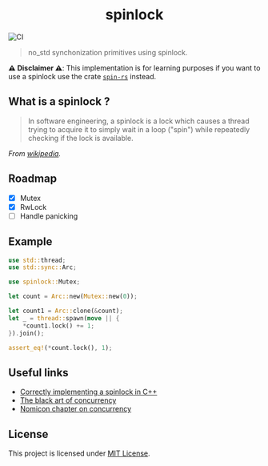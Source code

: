 <h1 align="center">
    spinlock
</h1>

![CI](https://github.com/trayzen/spinlock/workflows/CI/badge.svg)

> no_std synchonization primitives using spinlock.

**⚠️ Disclaimer ⚠️**: This implementation is for learning purposes if you want to use a spinlock use the crate [`spin-rs`](https://github.com/mvdnes/spin-rs) instead.

## What is a spinlock ?
> In software engineering, a spinlock is a lock which causes a thread trying to acquire it to simply wait in a loop ("spin") while repeatedly checking if the lock is available.

*From [wikipedia](https://en.wikipedia.org/wiki/Spinlock).*

## Roadmap
- [x] Mutex
- [x] RwLock
- [ ] Handle panicking

## Example
```rust
use std::thread;
use std::sync::Arc;

use spinlock::Mutex;

let count = Arc::new(Mutex::new(0));

let count1 = Arc::clone(&count);
let _ = thread::spawn(move || {
    *count1.lock() += 1;
}).join();

assert_eq!(*count.lock(), 1);
```

## Useful links
- [Correctly implementing a spinlock in C++](https://rigtorp.se/spinlock/)
- [The black art of concurrency](https://www.internalpointers.com/post-group/black-art-concurrency)
- [Nomicon chapter on concurrency](https://doc.rust-lang.org/nomicon/concurrency.html)

## License
This project is licensed under [MIT License](https://github.com/TrAyZeN/spinlock/blob/master/LICENSE).
